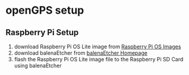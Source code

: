 # openGPS setup

## Raspberry Pi Setup
1. download Raspberry Pi OS Lite image from [Raspberry Pi OS Images](https://www.raspberrypi.org/software/operating-systems/#raspberry-pi-os-32-bit)
2. download balenaEtcher from [balenaEtcher Homepage](https://www.balena.io/etcher/)
3. flash the Raspberry Pi OS Lite image file to the Raspberry Pi SD Card using balenaEtcher


